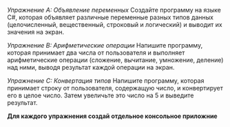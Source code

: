*Упражнение A: Объявление переменных*
Создайте программу на языке C#, которая объявляет различные переменные разных типов данных (целочисленный, вещественный, строковый и логический) и выводит их значения на экран. 


*Упражнение B: Арифметические операции*
Напишите программу, которая принимает два числа от пользователя и выполняет арифметические операции (сложение, вычитание, умножение, деление) над ними, выводя результат каждой операции на экран.

*Упражнение C: Конвертация типов*
Напишите программу, которая принимает строку от пользователя, содержащую число, и конвертирует его в целое число. Затем увеличьте это число на 5 и выведите результат. 


**Для каждого упражнения создай отдельное консольное приложние**